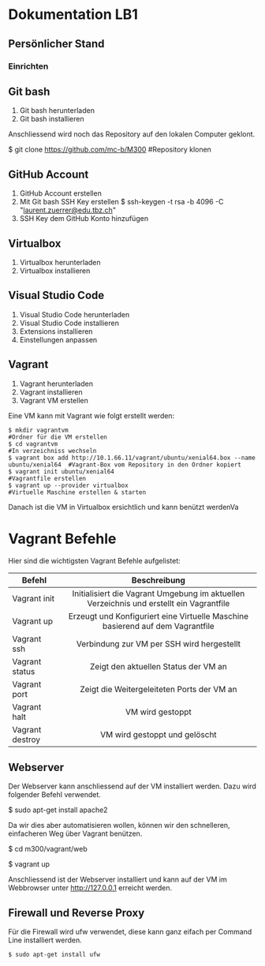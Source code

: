 #  Dokumentation LB1

## Persönlicher Stand



### Einrichten

## Git bash

1. Git bash herunterladen 
2. Git bash installieren

Anschliessend wird noch das Repository auf den lokalen Computer geklont.

$ git clone https://github.com/mc-b/M300      #Repository klonen
 
  
## GitHub Account

1. GitHub Account erstellen
2. Mit Git bash SSH Key erstellen
$ ssh-keygen -t rsa -b 4096 -C "laurent.zuerrer@edu.tbz.ch"
4. SSH Key dem GitHub Konto hinzufügen

## Virtualbox

1. Virtualbox herunterladen
2. Virtualbox installieren

## Visual Studio Code

1. Visual Studio Code herunterladen
2. Visual Studio Code installieren
3. Extensions installieren
4. Einstellungen anpassen

## Vagrant

1. Vagrant herunterladen
2. Vagrant installieren
3. Vagrant VM erstellen

Eine VM kann mit Vagrant wie folgt erstellt werden:
    
    $ mkdir vagrantvm                                                                       #Ordner für die VM erstellen
    $ cd vagrantvm                                                                          #In verzeichniss wechseln
    $ vagrant box add http://10.1.66.11/vagrant/ubuntu/xenial64.box --name ubuntu/xenial64  #Vagrant-Box vom Repository in den Ordner kopiert
    $ vagrant init ubuntu/xenial64                                                          #Vagrantfile erstellen
    $ vagrant up --provider virtualbox                                                      #Virtuelle Maschine erstellen & starten
    
Danach ist die VM in Virtualbox ersichtlich und kann benützt werdenVa

# Vagrant Befehle

Hier sind die wichtigsten Vagrant Befehle aufgelistet:

| Befehl           |Beschreibung                                                                             |
| -----------------|:---------------------------------------------------------------------------------------:|
| Vagrant init     |Initialisiert die Vagrant Umgebung im aktuellen Verzeichnis und erstellt ein Vagrantfile |
| Vagrant up       |Erzeugt und Konfiguriert eine Virtuelle Maschine basierend auf dem Vagrantfile           |
| Vagrant ssh      |Verbindung zur VM per SSH wird hergestellt                                               | 
| Vagrant status   |Zeigt den aktuellen Status der VM an                                                     | 
| Vagrant port     |Zeigt die Weitergeleiteten Ports der VM an                                               | 
| Vagrant halt     |VM wird gestoppt                                                                         | 
| Vagrant destroy  |VM wird gestoppt und gelöscht                                                            | 

## Webserver

Der Webserver kann anschliessend auf der VM installiert werden. Dazu wird folgender Befehl verwendet.

   $ sudo apt-get install apache2
  
Da wir dies aber automatisieren wollen, können wir den schnelleren, einfacheren Weg über Vagrant benützen.

   $  cd m300/vagrant/web
   
   $  vagrant up
  
Anschliessend ist der Webserver installiert und kann auf der VM im Webbrowser unter http://127.0.0.1 erreicht werden.



## Firewall und Reverse Proxy

   Für die Firewall wird ufw verwendet, diese kann ganz eifach per Command Line installiert werden.
   
    $ sudo apt-get install ufw
    
   
